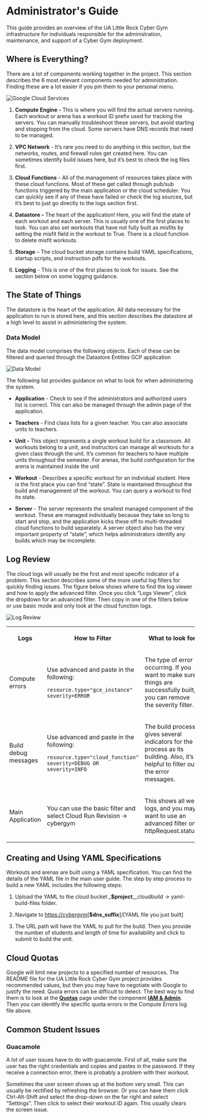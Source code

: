 # Administrator's Guide
This guide provides an overview of the UA Little Rock Cyber Gym infrastructure for individuals responsible for the administration, maintenance, and support of a Cyber Gym deployment.

## Where is Everything?

There are a lot of components working together in the project. This section describes the 6 most relevant components needed for administration. Finding these are a lot easier if you pin them to your personal menu.

![Google Cloud Services](/images/instruction-gcp-overview.png)

1.  **Compute Engine -** This is where you will find the actual servers running. Each workout or arena has a workout ID prefix used for tracking the servers. You can manually troubleshoot these servers, but avoid starting and stopping from the cloud. Some servers have DNS records that need to be managed.

2.  **VPC Network** - It’s rare you need to do anything in this section, but the networks, routes, and firewall rules get created here. You can sometimes identify build issues here, but it’s best to check the log files first.

3.  **Cloud Functions** - All of the management of resources takes place with these cloud functions. Most of these get called through pub/sub functions triggered by the main application or the cloud scheduler. You can quickly see if any of these have failed or check the log sources, but it’s best to just go directly to the logs section first.

4.  **Datastore -** The heart of the application! Here, you will find the state of each workout and each server. This is usually one of the first places to look. You can also set workouts that have not fully built as misfits by setting the misfit field in the workout to True. There is a cloud function to delete misfit workouts.

5.  **Storage** – The cloud bucket storage contains build YAML specifications, startup scripts, and instruction pdfs for the workouts.

6.  **Logging** - This is one of the first places to look for issues. See the section below on some logging guidance.

## The State of Things

The datastore is the heart of the application. All data necessary for the application to run is stored here, and this section describes the datastore at a high level to assist in administering the system.

### Data Model

The data model comprises the following objects. Each of these can be filtered and queried through the Datastore Entities GCP application

![Data Model](/images/instruction-data-model.png)

The following list provides guidance on what to look for when administering the system.

*   **Application** - Check to see if the administrators and authorized users list is correct. This can also be managed through the admin page of the application.

*   **Teachers** - Find class lists for a given teacher. You can also associate units to teachers.

*   **Unit -** This object represents a single workout build for a classroom. All workouts belong to a unit, and instructors can manage all workouts for a given class through the unit. It’s common for teachers to have multiple units throughout the semester. For arenas, the build configuration for the arena is maintained inside the unit

*   **Workout** - Describes a specific workout for an individual student. Here is the first place you can find “state”. State is maintained throughout the build and management of the workout. You can query a workout to find its state.

*   **Server** - The server represents the smallest managed component of the workout. These are managed individually because they take so long to start and stop, and the application kicks these off to multi-threaded cloud functions to build separately. A server object also has the very important property of “state”, which helps administrators identify any builds which may be incomplete.

## Log Review

The cloud logs will usually be the first and most specific indicator of a problem. This section describes some of the more useful log filters for quickly finding issues. The figure below shows where to find the log viewer and how to apply the advanced filter. Once you click “Logs Viewer”, click the dropdown for an advanced filter. Then copy in one of the filters below or use basic mode and only look at the cloud function logs.

![Log Review](/images/instruction-logging.png)

<table data-layout="default"><colgroup><col style="width: 136.0px;"><col style="width: 368.0px;"><col style="width: 253.0px;"></colgroup>

<tbody>

<tr>

<th>

**Logs**

</th>

<th>

**How to Filter**

</th>

<th>

**What to look for**

</th>

</tr>

<tr>

<td>

Compute errors

</td>

<td>

Use advanced and paste in the following:

`resource.type="gce_instance"`  
`severity=ERROR`

</td>

<td>

The type of error occurring. If you want to make sure things are successfully built, you can remove the severity filter.

</td>

</tr>

<tr>

<td>

Build debug messages

</td>

<td>

Use advanced and paste in the following:

`resource.type="cloud_function"`  
`severity=DEBUG OR severity=INFO`

</td>

<td>

The build process gives several indicators for the process as its building. Also, it’s helpful to filter out the error messages.

</td>

</tr>

<tr>

<td>

Main Application

</td>

<td>

You can use the basic filter and select Cloud Run Revision → cybergym

</td>

<td>

This shows all web logs, and you may want to use an advanced filter on httpRequest.status.

</td>

</tr>

</tbody>

</table>

## Creating and Using YAML Specifications

Workouts and arenas are built using a YAML specification. You can find the details of the YAML file in the main user guide. The step by step process to build a new YAML includes the following steps:

1.  Upload the YAML to the cloud bucket _**$project**__cloudbuild → yaml-build-files folder.

2.  Navigate to [https://cybergym](https://cybergym)[**$dns_suffix**]/[YAML file you just built]

3.  The URL path will have the YAML to pull for the build. Then you provide the number of students and length of time for availability and click to submit to build the unit.

## Cloud Quotas

Google will limit new projects to a specified number of resources. The README file for the UA Little Rock Cyber Gym project provides recommended values, but then you may have to negotiate with Google to justify the need. Quota errors can be difficult to detect. The best way to find them is to look at the **<u>Quotas</u>** page under the component **<u>IAM & Admin</u>**. Then you can identify the specific quota errors in the Compute Errors log file above.

## Common Student Issues

### Guacamole

A lot of user issues have to do with guacamole. First of all, make sure the user has the right credentials and copies and pastes in the password. If they receive a connection error, there is probably a problem with their workout.

Sometimes the user screen shows up at the bottom very small. This can usually be rectified by refreshing the browser. Or you can have them click Ctrl-Alt-Shift and select the drop-down on the far right and select “Settings”. Then click to select their workout ID again. This usually clears the screen issue.
